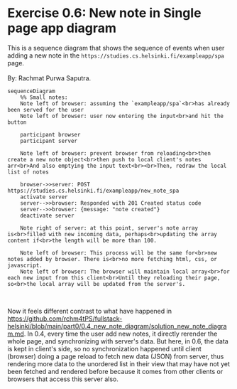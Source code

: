 # Exercise 0.6: New note in Single page app diagram
This is a sequence diagram that shows the sequence of events when user adding a new note in the `https://studies.cs.helsinki.fi/exampleapp/spa` page.
<br><br>
By: Rachmat Purwa Saputra.

```mermaid
sequenceDiagram
    %% Small notes:
    Note left of browser: assuming the `exampleapp/spa`<br>has already been served for the user
    Note left of browser: user now entering the input<br>and hit the button

    participant browser
    participant server

    Note left of browser: prevent browser from reloading<br>then create a new note object<br>then push to local client's notes arr<br>And also emptying the input text<br><br>Then, redraw the local list of notes

    browser->>server: POST https://studies.cs.helsinki.fi/exampleapp/new_note_spa
    activate server
    server-->>browser: Responded with 201 Created status code
    server-->>browser: {message: "note created"}
    deactivate server

    Note right of server: at this point, server's note array is<br>filled with new incoming data, perhaps<br>updating the array content if<br>the length will be more than 100.

    Note left of browser: This process will be the same for<br>new notes added by browser. There is<br>no more fetching html, css, or javascript.
    Note left of browser: The browser will maintain local array<br>for each new input from this client<br>Until they reloading their page, so<br>the local array will be updated from the server's.
```

<br>

Now it feels different contrast to what have happened in https://github.com/rchm4tPS/fullstack-helsinki/blob/main/part0/0.4_new_note_diagram/solution_new_note_diagram.md. In 0.4, every time the user add new notes, it directly rerender the whole page, and synchronizing with server's data. But here, in 0.6, the data is kept in client's side, so no synchronization happened until client (browser) doing a page reload to fetch new data (JSON) from server, thus rendering more data to the unordered list in their view that may have not yet been fetched and rendered before because it comes from other clients or browsers that access this server also. 
